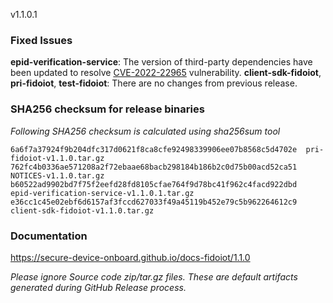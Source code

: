 v1.1.0.1

### Fixed Issues

**epid-verification-service**: The version of third-party dependencies have been updated to resolve [CVE-2022-22965](https://nvd.nist.gov/vuln/detail/CVE-2022-22965) vulnerability.
**client-sdk-fidoiot**, **pri-fidoiot**, **test-fidoiot**: There are no changes from previous release.  

### SHA256 checksum for release binaries

*Following SHA256 checksum is calculated using sha256sum tool*
```
6a6f7a37924f9b204dfc317d0621f8ca8cfe92498339906ee07b8568c5d4702e  pri-fidoiot-v1.1.0.tar.gz
762fc4b0336ae571208a2f72ebaae68bacb298184b186b2c0d75b00acd52ca51  NOTICES-v1.1.0.tar.gz
b60522ad9902bd7f75f2eefd28fd8105cfae764f9d78bc41f962c4facd922dbd  epid-verification-service-v1.1.0.1.tar.gz
e36cc1c45e02ebf6d6157af3fccd627033f49a45119b452e79c5b962264612c9  client-sdk-fidoiot-v1.1.0.tar.gz
```


### Documentation

https://secure-device-onboard.github.io/docs-fidoiot/1.1.0

*Please ignore Source code zip/tar.gz files. These are default artifacts generated during GitHub Release process.*

